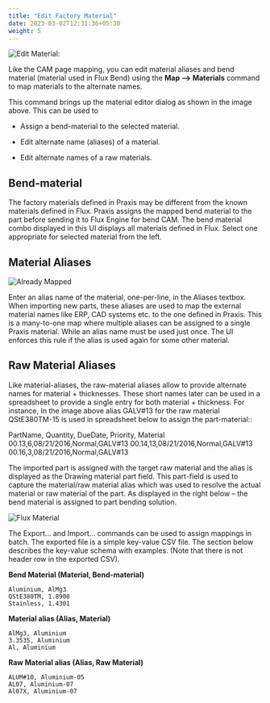 ```yaml
---
title: "Edit Factory Material"
date: 2023-03-02T12:31:36+05:30
weight: 5
---
```


![Edit Material:](/images/EditMaterial.png)

Like the CAM page mapping, you can edit material aliases and bend material (material used in Flux Bend) using the **Map --> Materials** command to map materials to the alternate names.

This command brings up the material editor dialog as shown in the image above. This can be used to 

* Assign a bend-material to the selected material.

* Edit alternate name (aliases) of a material.

* Edit alternate names of a raw materials.

Bend-material
--------------------
The factory materials defined in Praxis may be different from the known materials defined in Flux. Praxis  assigns the mapped bend material to the part before sending it to  Flux Engine for bend CAM. The bend material combo displayed in this UI displays all materials defined in Flux. Select one appropriate for selected material from the left.

Material Aliases
---------------------

![Already Mapped](/images/AlreadyMapped.png)

Enter an alias name of the material, one-per-line, in the Aliases textbox. When importing new parts, these aliases are used to map the external material names like 
ERP, CAD systems etc. to the one defined in Praxis. This is a many-to-one map where multiple aliases can be assigned to a single Praxis material. While an alias name must be used just once. The UI enforces this rule if the alias is used again for some other material.

Raw Material Aliases
----------------------------
Like material-aliases, the raw-material aliases allow to provide alternate names for material + thicknesses. These short names later can be used in a spreadsheet to provide a single entry for both material + thickness. For instance, In the image above alias GALV#13 for the raw material QStE380TM-15 is used in spreadsheet below to assign the part-material::

PartName, Quantity, DueDate, Priority, Material
00.13,6,08/21/2016,Normal,GALV#13
00.14,13,08/21/2016,Normal,GALV#13 
00.16,3,08/21/2016,Normal,GALV#13

The imported part is assigned with the target raw material and the alias is displayed as the Drawing material part field. This part-field is used to capture the material/raw material alias which was used to resolve the actual material or raw material of the part. As displayed in the right below – the bend material is assigned to part bending solution.

![Flux Material](/images/FluxMaterial.png)

The Export… and Import… commands can be used to assign mappings in batch. The exported file is a simple key-value CSV file. The section below describes the key-value schema with examples. (Note that there is not header row in the exported CSV).

**Bend Material (Material, Bend-material)**

    Aluminium, AlMg3
    QStE380TM, 1.8900
    Stainless, 1.4301

**Material alias (Alias, Material)**

    AlMg3, Aluminium
    3.3535, Aluminium
    Al, Aluminium

**Raw Material alias (Alias, Raw Material)**

    ALUM#10, Aluminium-05
    AL07, Aluminium-07
    Al07X, Aluminium-07
